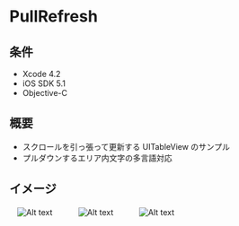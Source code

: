 PullRefresh
====================

条件
---------------
 * Xcode 4.2
 * iOS SDK 5.1
 * Objective-C

概要
---------------
 * スクロールを引っ張って更新する UITableView のサンプル
 * プルダウンするエリア内文字の多言語対応

イメージ
---------------
　![Alt text](https://raw.github.com/syake/UITableView-Examples/master/PullRefresh/assets/capture_01.png)　　
　![Alt text](https://raw.github.com/syake/UITableView-Examples/master/PullRefresh/assets/capture_02.png)　　
　![Alt text](https://raw.github.com/syake/UITableView-Examples/master/PullRefresh/assets/capture_03.png)
